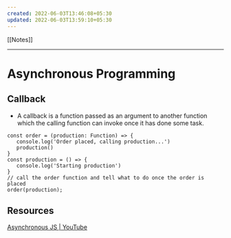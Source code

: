 ```yaml
---
created: 2022-06-03T13:46:08+05:30
updated: 2022-06-03T13:59:10+05:30
---
```

[[Notes]]

---
# Asynchronous Programming

## Callback
- A callback is a function passed as an argument to another function which the calling function can invoke once it has done some task.
 ```JS
const order = (production: Function) => {
	console.log('Order placed, calling production...')
	production()
}
const production = () => {
	console.log('Starting production')
}
// call the order function and tell what to do once the order is placed
order(production);
```

## Resources
[Asynchronous JS | YouTube](https://www.youtube.com/watch?v=ZYb_ZU8LNxs&t=788s)